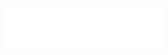 <iframe src="/player_doompy.html"
        scrolling="no" seamless="seamless"
        frameBorder="0" width="100%"
        onload="resizeIframe(this)">
</iframe>
